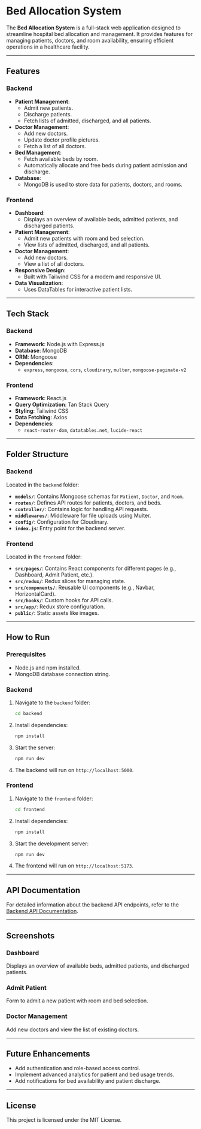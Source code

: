 # Bed Allocation System

The **Bed Allocation System** is a full-stack web application designed to streamline hospital bed allocation and management. It provides features for managing patients, doctors, and room availability, ensuring efficient operations in a healthcare facility.

---

## Features

### Backend
- **Patient Management**:
  - Admit new patients.
  - Discharge patients.
  - Fetch lists of admitted, discharged, and all patients.
- **Doctor Management**:
  - Add new doctors.
  - Update doctor profile pictures.
  - Fetch a list of all doctors.
- **Bed Management**:
  - Fetch available beds by room.
  - Automatically allocate and free beds during patient admission and discharge.
- **Database**:
  - MongoDB is used to store data for patients, doctors, and rooms.

### Frontend
- **Dashboard**:
  - Displays an overview of available beds, admitted patients, and discharged patients.
- **Patient Management**:
  - Admit new patients with room and bed selection.
  - View lists of admitted, discharged, and all patients.
- **Doctor Management**:
  - Add new doctors.
  - View a list of all doctors.
- **Responsive Design**:
  - Built with Tailwind CSS for a modern and responsive UI.
- **Data Visualization**:
  - Uses DataTables for interactive patient lists.

---

## Tech Stack

### Backend
- **Framework**: Node.js with Express.js
- **Database**: MongoDB
- **ORM**: Mongoose
- **Dependencies**:
  - `express`, `mongoose`, `cors`, `cloudinary`, `multer`, `mongoose-paginate-v2`

### Frontend
- **Framework**: React.js
- **Query Optimization**: Tan Stack Query
- **Styling**: Tailwind CSS
- **Data Fetching**: Axios
- **Dependencies**:
  - `react-router-dom`, `datatables.net`, `lucide-react`

---

## Folder Structure

### Backend
Located in the `backend` folder:
- **`models/`**: Contains Mongoose schemas for `Patient`, `Doctor`, and `Room`.
- **`routes/`**: Defines API routes for patients, doctors, and beds.
- **`controller/`**: Contains logic for handling API requests.
- **`middlewares/`**: Middleware for file uploads using Multer.
- **`config/`**: Configuration for Cloudinary.
- **`index.js`**: Entry point for the backend server.

### Frontend
Located in the `frontend` folder:
- **`src/pages/`**: Contains React components for different pages (e.g., Dashboard, Admit Patient, etc.).
- **`src/redux/`**: Redux slices for managing state.
- **`src/components/`**: Reusable UI components (e.g., Navbar, HorizontalCard).
- **`src/hooks/`**: Custom hooks for API calls.
- **`src/app/`**: Redux store configuration.
- **`public/`**: Static assets like images.

---

## How to Run

### Prerequisites
- Node.js and npm installed.
- MongoDB database connection string.

### Backend
1. Navigate to the `backend` folder:
   ```bash
   cd backend
   ```
2. Install dependencies:
   ```bash
   npm install
   ```
3. Start the server:
   ```bash
   npm run dev
   ```
4. The backend will run on `http://localhost:5000`.

### Frontend
1. Navigate to the `frontend` folder:
   ```bash
   cd frontend
   ```
2. Install dependencies:
   ```bash
   npm install
   ```
3. Start the development server:
   ```bash
   npm run dev
   ```
4. The frontend will run on `http://localhost:5173`.

---

## API Documentation

For detailed information about the backend API endpoints, refer to the [Backend API Documentation](./backend/readme.md).

---

## Screenshots

### Dashboard
Displays an overview of available beds, admitted patients, and discharged patients.

### Admit Patient
Form to admit a new patient with room and bed selection.

### Doctor Management
Add new doctors and view the list of existing doctors.

---

## Future Enhancements
- Add authentication and role-based access control.
- Implement advanced analytics for patient and bed usage trends.
- Add notifications for bed availability and patient discharge.

---

## License
This project is licensed under the MIT License.